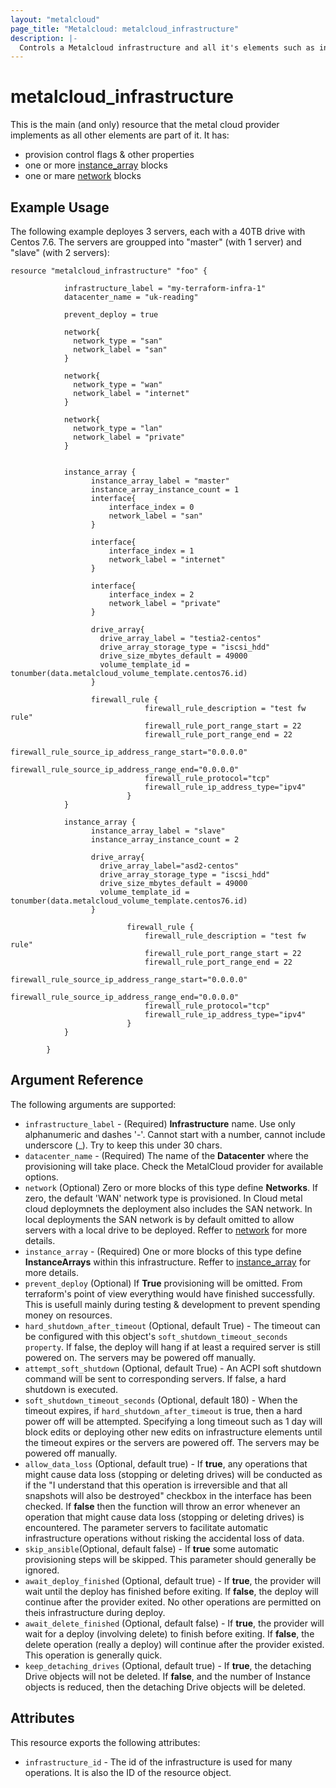 ```yaml
---
layout: "metalcloud"
page_title: "Metalcloud: metalcloud_infrastructure"
description: |-
  Controls a Metalcloud infrastructure and all it's elements such as instance arrays and others.
---
```


# metalcloud_infrastructure

This is the main (and only) resource that the metal cloud provider implements as all other elements are part of it. It has:

* provision control flags & other properties
* one or more [instance_array](/docs/providers/metalcloud/r/instance_array.html) blocks
* one or mare [network](/docs/providers/metalcloud/r/network.html) blocks


## Example Usage

The following example deployes 3 servers, each with a 40TB drive with Centos 7.6. The servers are groupped into "master" (with 1 server) and "slave" (with 2 servers):

```hcl
resource "metalcloud_infrastructure" "foo" {

			infrastructure_label = "my-terraform-infra-1"
			datacenter_name = "uk-reading"	
			
			prevent_deploy = true

			network{
			  network_type = "san"
			  network_label = "san"
			}
		  
			network{
			  network_type = "wan"
			  network_label = "internet"
			}
		  
			network{
			  network_type = "lan"
			  network_label = "private"
			}
		  
		  
			instance_array {
				  instance_array_label = "master"
				  instance_array_instance_count = 1
				  interface{
					  interface_index = 0
					  network_label = "san"
				  }
		  
				  interface{
					  interface_index = 1
					  network_label = "internet"
				  }
		  
				  interface{
					  interface_index = 2
					  network_label = "private"
				  }
				  
				  drive_array{
					drive_array_label = "testia2-centos"
					drive_array_storage_type = "iscsi_hdd"
					drive_size_mbytes_default = 49000
					volume_template_id = tonumber(data.metalcloud_volume_template.centos76.id)
				  }
		  
				  firewall_rule {
							  firewall_rule_description = "test fw rule"
							  firewall_rule_port_range_start = 22
							  firewall_rule_port_range_end = 22
							  firewall_rule_source_ip_address_range_start="0.0.0.0"
							  firewall_rule_source_ip_address_range_end="0.0.0.0"
							  firewall_rule_protocol="tcp"
							  firewall_rule_ip_address_type="ipv4"
						  }
			}
		  
			instance_array {
				  instance_array_label = "slave"  
				  instance_array_instance_count = 2
		  
				  drive_array{
					drive_array_label="asd2-centos"
					drive_array_storage_type = "iscsi_hdd"
					drive_size_mbytes_default = 49000
					volume_template_id = tonumber(data.metalcloud_volume_template.centos76.id)
				  }
		  
						  firewall_rule {
							  firewall_rule_description = "test fw rule"
							  firewall_rule_port_range_start = 22
							  firewall_rule_port_range_end = 22
							  firewall_rule_source_ip_address_range_start="0.0.0.0"
							  firewall_rule_source_ip_address_range_end="0.0.0.0"
							  firewall_rule_protocol="tcp"
							  firewall_rule_ip_address_type="ipv4"
						  }
			}

		}
```

## Argument Reference

The following arguments are supported:

* `infrastructure_label` - (Required) **Infrastructure** name. Use only alphanumeric and dashes '-'. Cannot start with a number, cannot include underscore (_). Try to keep this under 30 chars.
* `datacenter_name` - (Required) The name of the **Datacenter** where the provisioning will take place. Check the MetalCloud provider for available options.
* `network` (Optional) Zero or more blocks of this type define **Networks**. If zero, the default 'WAN' network type is provisioned. In Cloud metal cloud deploymnets the deployment also includes the SAN network. In local deployments the SAN network is by default omitted to allow servers with a local drive to be deployed. Reffer to [network](/docs/providers/metalcloud/r/network.html) for more details.
* `instance_array` - (Required) One or more blocks of this type define **InstanceArrays** within this infrastructure. Reffer to [instance_array](/docs/providers/metalcloud/r/instance_array.html) for more details.
* `prevent_deploy` (Optional) If **True** provisioning will be omitted. From terraform's point of view everything would have finished successfully. This is usefull mainly during testing & development to prevent spending money on resources.
* `hard_shutdown_after_timeout` (Optional, default True) - The timeout can be configured with this object's `soft_shutdown_timeout_seconds property`. If false, the deploy will hang if at least a required server is still powered on. The servers may be powered off manually.
* `attempt_soft_shutdown` (Optional, default True) - An ACPI soft shutdown command will be sent to corresponding servers. If false, a hard shutdown is executed.
* `soft_shutdown_timeout_seconds` (Optional, default 180) - When the timeout expires, if `hard_shutdown_after_timeout` is true, then a hard power off will be attempted. Specifying a long timeout such as 1 day will block edits or deploying other new edits on infrastructure elements until the timeout expires or the servers are powered off. The servers may be powered off manually.
* `allow_data_loss` (Optional, default true) - If **true**, any operations that might cause data loss (stopping or deleting drives) will be conducted as if the "I understand that this operation is irreversible and that all snapshots will also be destroyed" checkbox in the interface has been checked. If **false** then the function will throw an error whenever an operation that might cause data loss (stopping or deleting drives) is encountered. The parameter servers to facilitate automatic infrastructure operations without risking the accidental loss of data.
* `skip_ansible`(Optional, default false) - If **true** some automatic provisioning steps will be skipped. This parameter should generally be ignored.
* `await_deploy_finished` (Optional, default true) - If **true**, the provider will wait until the deploy has finished before exiting. If **false**, the deploy will continue after the provider exited. No other operations are permitted on theis infrastructure during deploy.
* `await_delete_finished` (Optional, default false) - If **true**, the provider will wait for a deploy (involving delete) to finish before exiting. If **false**, the delete operation (really a deploy) will continue after the provider existed. This operation is generally quick.
* `keep_detaching_drives` (Optional, default true) - If **true**, the detaching Drive objects will not be deleted. If **false**, and the number of Instance objects is reduced, then the detaching Drive objects will be deleted.

## Attributes

This resource exports the following attributes:

* `infrastructure_id` - The id of the infrastructure is used for many operations. It is also the ID of the resource object.
